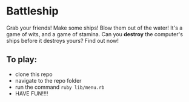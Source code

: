# Battleship

Grab your friends! Make some ships! Blow them out of the water!
It's a game of wits, and a game of stamina.
Can you **destroy** the computer's ships before it destroys yours?
Find out now!

## To play:

- clone this repo
- navigate to the repo folder
- run the command `ruby lib/menu.rb`
- HAVE FUN!!!!
